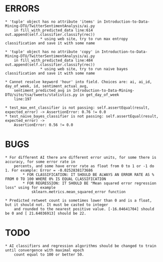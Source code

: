 # ERRORS
    * 'tuple' object has no attribute 'items' in Introduction-to-Data-Mining-DTU/TwitterSentimentAnalysis/ai.py 
        in fill_with_predicted_data line:614 out.append(self.classifier.classify(rec)) 
                    * using web site, try to run max entropy classification and save it with some name
    
    * 'tuple' object has no attribute 'copy' in Introduction-to-Data-Mining-DTU/TwitterSentimentAnalysis/ai.py 
        in fill_with_predicted_data line:484 out.append(self.classifier.classify(rec))
                    * using web site, try to run naive bayes classification and save it with some name
    
    * Cannot resolve keyword 'hour' into field. Choices are: ai, ai_id, day_of_week, id, sentiment_actual_avg, 
        sentiment_predicted_avg in Introduction-to-Data-Mining-DTU/site/tsa/tweets/statistics.py in get_day_of_week 
        line:197
        
    * test_max_ent_classifier is not passing: self.assertEqual(result, expected_error) -> AssertionError: 0.76 != 0.0
    * test_naive_bayes_classifier is not passing: self.assertEqual(result, expected_error) -> 
        AssertionError: 0.56 != 0.0
        
        
# BUGS 
    * For different AI there are different error units, for some there is accuracy, for some error rate in
        percents, and some have error rate as float from 0 to 1 or -1 do 1. For example: Error = -0.0252838173686
            * FOR CLASSIFICATION: IT SHOULD BE ALWAYS AN ERROR RATE AS % FROM 0 TO 100 WHERE 0% IS EQUAL CLASSIFICATION
            * FOR REGRESSION: IT SHOULD BE "Mean squared error regression loss" using for example
                sklearn.metrics.mean_squared_error function
                
    * Predicted retweet count is sometimes lower than 0 and is a float, but it should not. It must be casted to integer
        and rounded to the nearest positive value. [-16.04641704] should be 0 and [ 21.64036913] should be 22.
       
         
# TODO
    * AI classifiers and regression algorithms should be changed to train until convergence with maximal epoch 
        count equal to 100 or better 50.
    
    
    